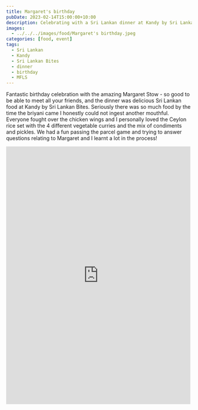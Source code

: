 ```yaml
---
title: Margaret's birthday
pubDate: 2023-02-14T15:00:00+10:00
description: Celebrating with a Sri Lankan dinner at Kandy by Sri Lankan Bites
images:
  - ../../../images/food/Margaret's birthday.jpeg
categories: [food, event]
tags:
  - Sri Lankan
  - Kandy
  - Sri Lankan Bites
  - dinner
  - birthday
  - MFLS
---
```


Fantastic birthday celebration with the amazing Margaret Stow - so good to be able to meet all your friends, and the dinner was delicious Sri Lankan food at Kandy by Sri Lankan Bites. Seriously there was so much food by the time the briyani came I honestly could not ingest another mouthful. Everyone fought over the chicken wings and I personally loved the Ceylon rice set with the 4 different vegetable curries and the mix of condiments and pickles. We had a fun passing the parcel game and trying to answer questions relating to Margaret and I learnt a lot in the process!

<iframe src="https://www.facebook.com/plugins/post.php?href=https%3A%2F%2Fwww.facebook.com%2Fchris1.tham%2Fposts%2Fpfbid02ymMHyGWkYQTxt44c7sWjavhKkdbs4W3Be5ceGjHA1mJSLJHMbSMTGr6KQsoKCov8l&show_text=true&width=500" width="500" height="698" style="border:none;overflow:hidden" scrolling="no" frameborder="0" allowfullscreen="true" allow="autoplay; clipboard-write; encrypted-media; picture-in-picture; web-share"></iframe>
